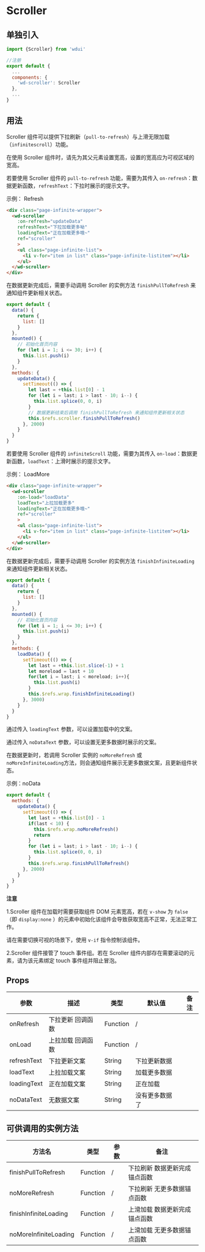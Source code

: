 # Scroller

## 单独引入

```javascript
import {Scroller} from 'wdui'

//注册
export default {
  ...
  components: {
    'wd-scroller': Scroller
  },
  ...
}
```

## 用法

Scroller 组件可以提供下拉刷新（`pull-to-refresh`）与上滑无限加载（`infinitescroll`）功能。

在使用 Scroller 组件时，请先为其父元素设置宽高，设置的宽高应为可视区域的宽高。

若要使用 Scroller 组件的 `pull-to-refresh` 功能，需要为其传入 `on-refresh`：数据更新函数，`refreshText`：下拉时展示的提示文字。

示例： Refresh

```html
<div class="page-infinite-wrapper">
  <wd-scroller
    :on-refresh="updateData"
    refreshText="下拉加载更多呦"
    loadingText="正在加载更多哦~"
    ref="scroller"
    >
    <ul class="page-infinite-list">
      <li v-for="item in list" class="page-infinite-listitem"></li>
    </ul>
  </wd-scroller>
</div>
```
在数据更新完成后，需要手动调用 Scroller 的实例方法 `finishPullToRefresh` 来通知组件更新相关状态。

```javascript
export default {
  data() {
    return {
      list: []
    }
  },
  mounted() {
    // 初始化首页内容
    for (let i = 1; i <= 30; i++) {
      this.list.push(i)
    }
  },
  methods: {
    updateData() {
      setTimeout(() => {
        let last = +this.list[0] - 1
        for (let i = last; i > last - 10; i--) {
          this.list.splice(0, 0, i)
        }
        // 数据更新结束后调用 finishPullToRefresh 来通知组件更新相关状态
        this.$refs.scroller.finishPullToRefresh()
      }, 2000)
    }
  }
}
```

若要使用 Scroller 组件的 `infiniteScroll` 功能，需要为其传入 `on-load`：数据更新函数，`loadText`：上滑时展示的提示文字。

示例： LoadMore

```html
<div class="page-infinite-wrapper">
  <wd-scroller
    :on-load="loadData"
    loadText="上拉加载更多"
    loadingText="正在加载更多哦~"
    ref="scroller"
    >
    <ul class="page-infinite-list">
      <li v-for="item in list" class="page-infinite-listitem"></li>
    </ul>
  </wd-scroller>
</div>
```
在数据更新完成后，需要手动调用 Scroller 的实例方法 `finishInfiniteLoading` 来通知组件更新相关状态。

```javascript
export default {
  data() {
    return {
      list: []
    }
  },
  mounted() {
    // 初始化首页内容
    for (let i = 1; i <= 30; i++) {
      this.list.push(i)
    }
  },
  methods: {
    loadData() {
      setTimeout(() => {
        let last = +this.list.slice(-1) + 1
        let moreload = last + 10
        for(let i = last; i < moreload; i++){
          this.list.push(i)
        }
        this.$refs.wrap.finishInfiniteLoading()
      }, 3000)
    }
  }
}
```

通过传入 `loadingText` 参数，可以设置加载中的文案。

通过传入 `noDataText` 参数，可以设置无更多数据时展示的文案。

在数据更新时，若调用 Scroller 实例的 `noMoreRefresh` 或 `noMoreInfiniteLoading`方法，则会通知组件展示无更多数据文案，且更新组件状态。

示例：noData

```javascript
export default {
  methods: {
    updateData() {
      setTimeout(() => {
        let last = +this.list[0] - 1
        if(last < 10) {
          this.$refs.wrap.noMoreRefresh()
          return
        }
        for (let i = last; i > last - 10; i--) {
          this.list.splice(0, 0, i)
        }
        this.$refs.wrap.finishPullToRefresh()
      }, 2000)
    }
  }
}
```

**注意**

1.Scroller 组件在加载时需要获取组件 DOM 元素宽高，若在 `v-show` 为 `false`（即 `display:none` ）的元素中初始化该组件会导致获取宽高不正常，无法正常工作。

请在需要切换可视的场景下，使用 `v-if` 指令控制该组件。

2.Scroller 组件接管了 touch 事件组。若在 Scroller 组件内部存在需要滚动的元素，请为该元素绑定 touch 事件组并阻止冒泡。

## Props

| 参数          | 描述                | 类型      | 默认值           | 备注  |
|-------------  |-------------------  |---------- |---------------- |------ |
| onRefresh     | 下拉更新 回调函数   | Function  | /               |       |
| onLoad        | 上拉加载 回调函数   | Function  | /               |       |
| refreshText   | 下拉更新文案        | String    | 下拉更新数据    |       |
| loadText      | 上拉加载文案        | String    | 加载更多数据    |       |
| loadingText   | 正在加载文案        | String    | 正在加载        |       |
| noDataText    | 无数据文案         | String    | 没有更多数据了   |       |

## 可供调用的实例方法

| 方法名                 | 类型      | 参数  | 备注                            |
|-----------------------  |---------- |------ |-------------------------------  |
| finishPullToRefresh     | Function  | /     | 下拉刷新 数据更新完成锚点函数   |
| noMoreRefresh           | Function  | /     | 下拉刷新 无更多数据锚点函数    |
| finishInfiniteLoading   | Function  | /     | 上滑加载 数据更新完成锚点函数   |
| noMoreInfiniteLoading   | Function  | /     | 上滑加载 无更多数据锚点函数    |
